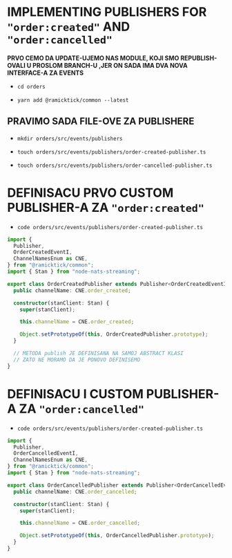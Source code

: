 # IMPLEMENTING PUBLISHERS FOR `"order:created"` AND `"order:cancelled"`

**PRVO CEMO DA UPDATE-UJEMO NAS MODULE, KOJI SMO REPUBLISH-OVALI U PROSLOM BRANCH-U ,JER ON SADA IMA DVA NOVA INTERFACE-A ZA EVENTS**

- `cd orders`

- `yarn add @ramicktick/common --latest`

## PRAVIMO SADA FILE-OVE ZA PUBLISHERE

- `mkdir orders/src/events/publishers`

- `touch orders/src/events/publishers/order-created-publisher.ts`

- `touch orders/src/events/publishers/order-cancelled-publisher.ts`

# DEFINISACU PRVO CUSTOM PUBLISHER-A ZA `"order:created"`

- `code orders/src/events/publishers/order-created-publisher.ts`

```ts
import {
  Publisher,
  OrderCreatedEventI,
  ChannelNamesEnum as CNE,
} from "@ramicktick/common";
import { Stan } from "node-nats-streaming";

export class OrderCreatedPublisher extends Publisher<OrderCreatedEventI> {
  public channelName: CNE.order_created;

  constructor(stanClient: Stan) {
    super(stanClient);

    this.channelName = CNE.order_created;

    Object.setPrototypeOf(this, OrderCreatedPublisher.prototype);
  }

  // METODA publish JE DEFINISANA NA SAMOJ ABSTRACT KLASI
  // ZATO NE MORAMO DA JE PONOVO DEFINISEMO
}

```

# DEFINISACU I CUSTOM PUBLISHER-A ZA `"order:cancelled"`

- `code orders/src/events/publishers/order-created-publisher.ts`

```ts
import {
  Publisher,
  OrderCancelledEventI,
  ChannelNamesEnum as CNE,
} from "@ramicktick/common";
import { Stan } from "node-nats-streaming";

export class OrderCancelledPublisher extends Publisher<OrderCancelledEventI> {
  public channelName: CNE.order_cancelled;

  constructor(stanClient: Stan) {
    super(stanClient);

    this.channelName = CNE.order_cancelled;

    Object.setPrototypeOf(this, OrderCancelledPublisher.prototype);
  }
}

```
